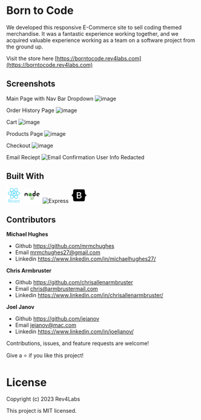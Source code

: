 # Born to Code

We developed this responsive E-Commerce site to sell coding themed merchandise.
It was a fantastic experience working together, and we acquired valuable experience working as a team on a software project from the ground up.

Visit the store here [https://borntocode.rev4labs.com](https://borntocode.rev4labs.com)

## Screenshots
Main Page with Nav Bar Dropdown ![image](https://github.com/Rev4Labs/storefront/assets/10659805/10aa6c23-df13-4264-bac7-42880088a00b)

Order History Page ![image](https://github.com/Rev4Labs/storefront/assets/10659805/647376ee-62d2-4d3f-a57b-b6c2d86803cf)

Cart ![image](https://github.com/Rev4Labs/storefront/assets/10659805/706365f8-6898-4448-b2bc-fd31296ec713)

Products Page ![image](https://github.com/Rev4Labs/storefront/assets/10659805/69a33177-4788-4c41-b860-7293556d12a5)

Checkout ![image](https://github.com/Rev4Labs/storefront/assets/10659805/3b4a2ee5-ba86-4cb8-8a61-49a8557e0f85)

Email Reciept ![Email Confirmation User Info Redacted](https://github.com/Rev4Labs/storefront/assets/10659805/59a6eefc-fcde-4ed4-892e-b37316c56229)

## Built With
<img src="https://github.com/devicons/devicon/blob/master/icons/react/react-original-wordmark.svg"  title="React" alt="React" width="40" height="40"/>&nbsp;
<img src="https://github.com/devicons/devicon/blob/master/icons/nodejs/nodejs-original-wordmark.svg" title="Node.js" alt="Node.js" width="40" height="40"/>&nbsp;
<img src="https://user-images.githubusercontent.com/10659805/183220572-4ac21d4f-5550-4989-8bbd-f2c1c10c7ae6.png" title="Express" alt="Express" width="40" height="40"/>&nbsp;
<img src="https://github.com/devicons/devicon/blob/master/icons/bootstrap/bootstrap-plain.svg" title="Bootstrap" alt="Bootstrap" width="40" height="40"/>&nbsp;

## Contributors 

**Michael Hughes**

- Github https://github.com/mrmchughes
- Email mrmchughes27@gmail.com
- Linkedin https://www.linkedin.com/in/michaelhughes27/

**Chris Armbruster**

- Github https://github.com/chrisallenarmbruster
- Email chris@armbrustermail.com
- Linkedin https://www.linkedin.com/in/chrisallenarmbruster/

**Joel Janov**

- Github https://github.com/jejanov
- Email jejanov@mac.com
- Linkedin https://www.linkedin.com/in/joeljanov/

Contributions, issues, and feature requests are welcome!

Give a ⭐️ if you like this project!

# License

Copyright (c) 2023 Rev4Labs

This project is MIT licensed.
